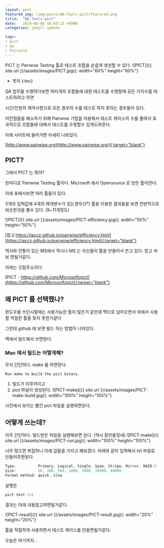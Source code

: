 ```yaml
---
layout: post
featured_img: /img/posts/QA-Tools-pict/featured.png
title:  "QA-Tools-pict"
date:   2019-08-06 10:03:13 +0900
categories: jekyll update

tags:
- pict
- qa
- Pairwise
---
```

PICT 는 Pairwise Testing 툴로 테스트 조합을 손쉽게 생성할 수 있다.
![PICT]({{ site.url }}/assets/images/PICT.jpg){: width="60%" height="60%"}

* 목차
{:toc}

QA 업무를 수행하다보면 여러개의 조합들에 대한 테스트를 수행할때 모든 가지수를 테스트하려고 하면

시간/인원의 제약사항으로 모든 경우의 수를 테스트 하지 못하는 경우들이 있다.

이런점들을 해소하기 위해 Pairwise 기법을 이용해서 테스트 케이스의 수를 줄여서 효과적으로 조합들에 대해서 테스트를 수행할수 있게도와준다.

아래 사이트에 들어가면 자세히 나와있다.

[http://www.pairwise.org](http://www.pairwise.org/){:target="blank"}


## PICT?
그래서 PICT 는 뭐야? 

한마디로 Pairwise Testing 툴이다. Microsoft 에서 Opensource 로 만든 툴이란다.

아래 표에서보면 여러 툴들이 있다. 

3개의 입력값에 4개의 매개변수가 있는경우(3⁴) 툴을 이용한 결과들을 보면 전반적으로 비슷한것을 볼수 있다. (9~11개정도)

![PICT]({{ site.url }}/assets/images/PICT-efficiency.jpg){: width="50%" height="50%"}

[참고:https://jaccz.github.io/pairwise/efficiency.html](https://jaccz.github.io/pairwise/efficiency.html){:target="blank"} 

역사와 전통이 있는 MS에서 역시나 MS 는 자신들이 툴을 만들어서 쓴고 있다. 믿고 써보 면될거같다.

아래는 깃헙주소이다. 

[PICT - https://github.com/Microsoft/pict](https://github.com/Microsoft/pict){:target="blank"} 


## 왜 PICT 를 선택했나?

윈도우를 쓰던시절에는 사용가능한 툴이 많은거 같은데 맥으로 넘어오면서 위에서 사용할 적절한 툴울 찾지 못한거같다 

그런데 github 에 보면 빌드 하는 방법이 나와있다. 

맥에서 빌드해서 쓰면된다.

###  Mac 에서 빌드는 어떻게해?

무지 간단하다.  make 를 하면된다.

```
Run make to build the pict binary.
```

1. 빌드가 이루어지고
2. pict 파일이 생성된다.
![PICT-make]({{ site.url }}/assets/images/PICT-make-build.jpg){: width="100%" height="100%"}

사진에서 보이는 빨간 pict 파일을 실행하면된다.

## 어떻게 쓰는데?
아주 간단하다. 빌드받은 파일을 실행해보면 된다.
(역시 잘만들었네)
![PICT-make]({{ site.url }}/assets/images/PICT-run.jpg){: width="100%" height="100%"}

너무 많으면 복잡하니 아래 값들을 가지고 해보겠다. 아래와 같이 입력해서 txt 파일로 만들어주면된다.
~~~javascript
Type:          Primary, Logical, Single, Span, Stripe, Mirror, RAID-5
Size:          10, 100, 500, 1000, 5000, 10000, 40000
Format method: quick, slow
~~~

실행은 
~~~javascript
pict test.txt
~~~
결과는 아래 내용참고하면될거같다.

![PICT-result]({{ site.url }}/assets/images/PICT-result.jpg){: width="20%" height="20%"}

툴을 적절하게 사용하면서 테스트 케이스를 만들면될거같다.

오늘은 여기까지...